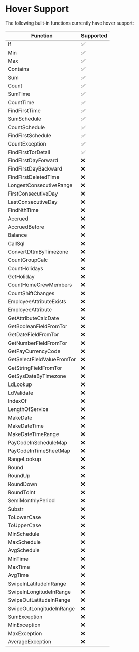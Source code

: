 # Hover Support

The following built-in functions currently have hover support:

| Function                   | Supported |
| -------------------------- | --------- |
| If                         | ✅        |
| Min                        | ✅        |
| Max                        | ✅        |
| Contains                   | ✅        |
| Sum                        | ✅        |
| Count                      | ✅        |
| SumTime                    | ✅        |
| CountTime                  | ✅        |
| FindFirstTime              | ✅        |
| SumSchedule                | ✅        |
| CountSchedule              | ✅        |
| FindFirstSchedule          | ✅        |
| CountException             | ✅        |
| FindFirstTorDetail         | ✅        |
| FindFirstDayForward        | :x:       |
| FindFirstDayBackward       | :x:       |
| FindFirstDeletedTime       | :x:       |
| LongestConsecutiveRange    | :x:       |
| FirstConsecutiveDay        | :x:       |
| LastConsecutiveDay         | :x:       |
| FindNthTime                | :x:       |
| Accrued                    | :x:       |
| AccruedBefore              | :x:       |
| Balance                    | :x:       |
| CallSql                    | :x:       |
| ConvertDttmByTimezone      | :x:       |
| CountGroupCalc             | :x:       |
| CountHolidays              | :x:       |
| GetHoliday                 | :x:       |
| CountHomeCrewMembers       | :x:       |
| CountShiftChanges          | :x:       |
| EmployeeAttributeExists    | :x:       |
| EmployeeAttribute          | :x:       |
| GetAttributeCalcDate       | :x:       |
| GetBooleanFieldFromTor     | :x:       |
| GetDateFieldFromTor        | :x:       |
| GetNumberFieldFromTor      | :x:       |
| GetPayCurrencyCode         | :x:       |
| GetSelectFieldValueFromTor | :x:       |
| GetStringFieldFromTor      | :x:       |
| GetSysDateByTimezone       | :x:       |
| LdLookup                   | :x:       |
| LdValidate                 | :x:       |
| IndexOf                    | :x:       |
| LengthOfService            | :x:       |
| MakeDate                   | :x:       |
| MakeDateTime               | :x:       |
| MakeDateTimeRange          | :x:       |
| PayCodeInScheduleMap       | :x:       |
| PayCodeInTimeSheetMap      | :x:       |
| RangeLookup                | :x:       |
| Round                      | :x:       |
| RoundUp                    | :x:       |
| RoundDown                  | :x:       |
| RoundToInt                 | :x:       |
| SemiMonthlyPeriod          | :x:       |
| Substr                     | :x:       |
| ToLowerCase                | :x:       |
| ToUpperCase                | :x:       |
| MinSchedule                | :x:       |
| MaxSchedule                | :x:       |
| AvgSchedule                | :x:       |
| MinTime                    | :x:       |
| MaxTime                    | :x:       |
| AvgTime                    | :x:       |
| SwipeInLatitudeInRange     | :x:       |
| SwipeInLongitudeInRange    | :x:       |
| SwipeOutLatitudeInRange    | :x:       |
| SwipeOutLongitudeInRange   | :x:       |
| SumException               | :x:       |
| MinException               | :x:       |
| MaxException               | :x:       |
| AverageException           | :x:       |
